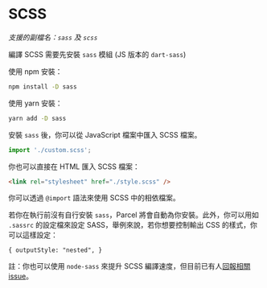 # SCSS

_支援的副檔名：`sass` 及 `scss`_

編譯 SCSS 需要先安裝 `sass` 模組 (JS 版本的 `dart-sass`)

使用 npm 安裝：

```bash
npm install -D sass
```

使用 yarn 安裝：

```bash
yarn add -D sass
```

安裝 `sass` 後，你可以從 JavaScript 檔案中匯入 SCSS 檔案。

```javascript
import './custom.scss';
```

你也可以直接在 HTML 匯入 SCSS 檔案：

```html
<link rel="stylesheet" href="./style.scss" />
```

你可以透過 `@import` 語法來使用 SCSS 中的相依檔案。

若你在執行前沒有自行安裝 `sass`，Parcel 將會自動為你安裝。此外，你可以用如 `.sassrc` 的設定檔來設定 SASS，舉例來說，若你想要控制輸出 CSS 的樣式，你可以這樣設定：

```
{ outputStyle: "nested", }
```

註：你也可以使用 `node-sass` 來提升 SCSS 編譯速度，但目前已有人[回報相關 issue](https://github.com/parcel-bundler/parcel/issues/1836)。
